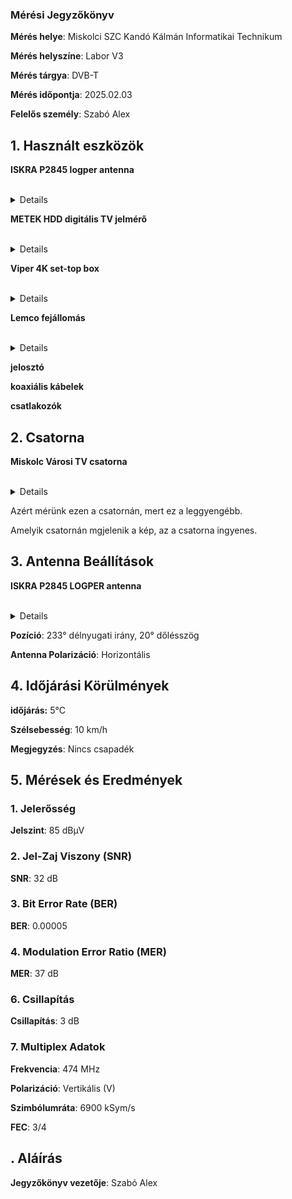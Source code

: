 ### Mérési Jegyzőkönyv

**Mérés helye**: Miskolci SZC Kandó Kálmán Informatikai Technikum 

**Mérés helyszíne**: Labor V3

**Mérés tárgya**: DVB-T

**Mérés időpontja**: 2025.02.03

**Felelős személy**: Szabó Alex

## 1. Használt eszközök 

 **ISKRA P2845 logper antenna**
 
  <br> 
  <details> 
  <img src="https://github.com/SzAlex04/jegyzokonyv/blob/main/egyeb/ISKRA%20P2845%20UHF%20Antenna.png"/> 
  </details> 
 
 **METEK HDD digitális TV jelmérő**
 
  <br> 
  <details> 
  <img src="https://github.com/SzAlex04/jegyzokonyv/blob/main/egyeb/METEKHD.png"/> 
  </details> 
 
 **Viper 4K set-top box**
 
  <br> 
  <details> 
  <img src="https://github.com/SzAlex04/jegyzokonyv/blob/main/egyeb/amiko_viper_4k_v30_1-550x550w.png"/> 
  </details> 

 **Lemco fejállomás**
 
  <br> 
  <details> 
  <img src="https://github.com/SzAlex04/jegyzokonyv/blob/main/egyeb/lemco.jfif"/> 
  </details>
   
  
 **jelosztó**
 
 **koaxiális kábelek**
 
 **csatlakozók**

## 2. Csatorna

 **Miskolc Városi TV csatorna**
 
  <br> 
  <details> 
  <img src="https://github.com/SzAlex04/jegyzokonyv/blob/main/egyeb/sugfrekv.png"/> 
  </details> 

 Azért mérünk ezen a csatornán, mert ez a leggyengébb.
 
 Amelyik csatornán mgjelenik a kép, az a csatorna ingyenes.
 
## 3. Antenna Beállítások

 **ISKRA P2845 LOGPER antenna**
 
  <br> 
  <details> 
  <img src="https://github.com/SzAlex04/jegyzokonyv/blob/main/egyeb/ISKRA%20P2845%20UHF%20Antenna.png"/> 
  </details> 
 
 **Pozíció**: 233° délnyugati irány, 20° dőlésszög
 
 **Antenna Polarizáció**: Horizontális
 
 ## 4. Időjárási Körülmények

 **időjárás:** 5°C

 **Szélsebesség**: 10 km/h
 
 **Megjegyzés**: Nincs csapadék

## 5. Mérések és Eredmények

### 1. **Jelerősség**  

 **Jelszint**: 85 dBμV

### 2. **Jel-Zaj Viszony (SNR)**  

 **SNR**: 32 dB

### 3. **Bit Error Rate (BER)**  

 **BER**: 0.00005

### 4. **Modulation Error Ratio (MER)**  

 **MER**: 37 dB

### 6. **Csillapítás**  

 **Csillapítás**: 3 dB

### 7. **Multiplex Adatok**  

 **Frekvencia**: 474 MHz  
 
 **Polarizáció**: Vertikális (V)  
 
 **Szimbólumráta**: 6900 kSym/s  
 
 **FEC**: 3/4


## . Aláírás
**Jegyzőkönyv vezetője**: Szabó Alex
